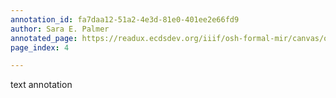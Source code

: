 ```yaml
---
annotation_id: fa7daa12-51a2-4e3d-81e0-401ee2e66fd9
author: Sara E. Palmer
annotated_page: https://readux.ecdsdev.org/iiif/osh-formal-mir/canvas/osh-formal-mir_OSH-extraverses1.jpg
page_index: 4

---
```

<p>text annotation</p>